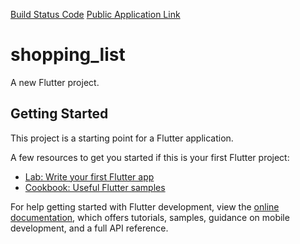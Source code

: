 [Build Status Code](https://build.appcenter.ms/v0.1/apps/038cceb3-b3ac-49c7-b359-a50a8831f83c/branches/main/badge)
[Public Application Link](https://install.appcenter.ms/orgs/erz-shopping-list/apps/shopping-list/distribution_groups/public)

# shopping_list

A new Flutter project.

## Getting Started

This project is a starting point for a Flutter application.

A few resources to get you started if this is your first Flutter project:

- [Lab: Write your first Flutter app](https://docs.flutter.dev/get-started/codelab)
- [Cookbook: Useful Flutter samples](https://docs.flutter.dev/cookbook)

For help getting started with Flutter development, view the
[online documentation](https://docs.flutter.dev/), which offers tutorials,
samples, guidance on mobile development, and a full API reference.
